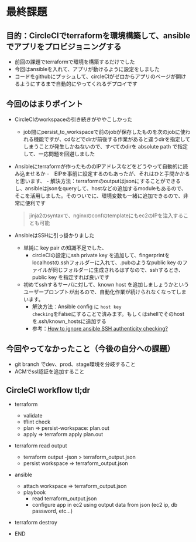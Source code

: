 # 最終課題

## 目的：CircleCIでterraformを環境構築して、ansibleでアプリをプロビジョニングする
- 前回の課題でterraformで環境を構築するだけでした
- 今回はansibleを入れて、アプリが動けるように設定をしました
- コードをgithubにプッシュして、circleCIがゼロからアプリのページが開けるようにするまで自動的にやってくれるデプロイです

## 今回のはまりポイント
- CircleCIのworkspaceの引き続きがややこしかった
    - job間にpersist_to_workspaceで前のjobが保存したものを次のjobに使われる機能ですが、cdなどでdirが前後する作業があると違うdirを指定してしまうことが発生しかねないので、すべてのdirを absolute path で指定して、一応問題を回避しました

- Ansibleにterraformが作ったもののIPアドレスなどをどうやって自動的に読み込ませるか
    -　EIPを事前に設定するのもあったが、それはひと手間かかると思います、
        - 解決方法：terraformのoutputはjsonにすることができるし、ansibleはjsonをqueryして、hostなどの追加するmoduleもあるので、そこを活用しました。そのついでに、環境変数も一緒に追加できるので、非常に便利です
    > jinja2のsyntaxで、nginxのconfのtemplateにもec2のIPを注入することも可能
- AnsibleはSSHに引っ掛かりました
    - 単純に key pair の知識不足でした、
        - circleCIの設定にssh private key を追加して、fingerprintをlocalhostの.sshフォルダーに入れて、.pubのようなpublic key のファイルが同じフォルダーに生成されるはずなので、sshするとき、public key を指定すれば良いです
    - 初めてsshするサーバに対して、known host を追加しましょうかというユーザープロンプトが出るので、自動化作業が続けられなくなってしまいます。
        - 解決方法：Ansible config に <code>host key checking</code>をFalseにすることで済みます。もしくはshellでそのhostを.ssh/known_hostsに追加する
        - 参考：[How to ignore ansible SSH authenticity checking?](https://stackoverflow.com/questions/32297456/how-to-ignore-ansible-ssh-authenticity-checking)

## 今回やってなかったこと（今後の自分への課題）
- git branch でdev、prod、stage環境を分岐すること
- ACMでssl認証を追加すること

## CircleCI workflow tl;dr
- terraform
    - validate
    - tflint check
    - plan => persist-workspace: plan.out
    - apply => terraform apply plan.out

- terraform read output
    - terraform output -json > terraform_output.json
    - persist workspace => terraform_output.json

- ansible
    - attach workspace => terraform_output.json
    - playbook
        - read terraform_output.json
        - configure app in ec2 using output data from json (ec2 ip, db password, etc...)

- terraform destroy
- END